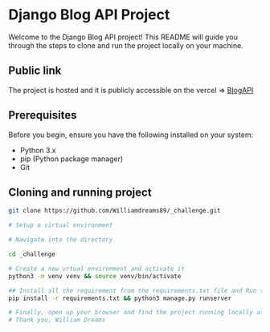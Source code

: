 # Django Blog API Project

Welcome to the Django Blog API project! This README will guide you through the steps to clone and run the project locally on your machine. 

## Public link
The project is hosted and it is publicly accessible on the vercel => [BlogAPI](https://blogapi-two.vercel.app)

## Prerequisites

Before you begin, ensure you have the following installed on your system:

- Python 3.x
- pip (Python package manager)
- Git

## Cloning and running project


```bash
git clone https://github.com/Williamdreams89/_challenge.git

# Setup a virtual environment 

# Navigate into the directory

cd _challenge

# Create a new vrtual environment and activate it
python3 -m venv venv && source venv/bin/activate

## Install all the requirement from the requirements.txt file and Run the local server
pip install -r requirements.txt && python3 manage.py runserver

# Finally, open up your browser and find the project running locally at the default port on localhost
# Thank you, William Dreams 
